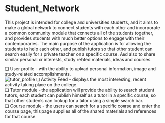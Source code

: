 # Student_Network
This project is intended for college and universities students, and it aims to make a global network to connect students 
with each other and incorporate a common community module that connects all of the students together, and provides students with
much better options to engage with their contemporaries.
The main purpose of the application is for allowing the students to help each other, and publish tutors so that other student
can search easily for a private teacher on a specific course. And also to share similar personal or interests, 
study related materials, ideas and courses.


❏	User profile -  with the ability to upload personal information, image and study-related accomplishments. <br/> 
![tutor_profile](https://user-images.githubusercontent.com/13778567/44946921-e2579a80-ae0d-11e8-841b-a48dcf6b1ca8.png)
❏	Activity Feed - displays the most interesting, recent activity taking place on the college.  <br/> 
❏	Tutor module - the application will provide the ability to search student tutors, each student can publish himself as a tutor
in a specific course, so that other students can lookup for a tutor using a simple search bar.  <br/> 
❏	Course module - the users can search for a specific course and enter the course page, this page supplies all of the shared 
materials and references for that course.  <br/>
